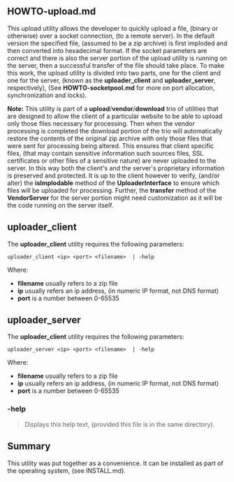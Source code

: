 ## HOWTO-upload.md
This upload utility allows the developer to quickly upload a file, (binary or otherwise) over a socket connection, (to a remote server). In the default version the specified file, (assumed to be a zip archive) is first imploded and then converted into hexadecimal format. If the socket parameters are correct and there is also the server portion of the upload utility is running on the server, then a successful transfer of the file should take place. To make this work, the upload utility is divided into two parts, one for the client and one for the server, (known as the **uploader_client** and **uploader_server**, respectively), (See **HOWTO-socketpool.md** for more on port allocation, synchronization and locks). 

**Note:** This utility is part of a **upload**/**vendor**/**download** trio of utilities that are designed to allow the client of a particular website to be able to upload only those files necessary for processing. Then when the vendor processing is completed the download portion of the trio will automatically restore the contents of the original zip archive with only those files that were sent for processing being altered. This ensures that client specific files, (that may contain sensitive information such sources files, SSL certificates or other files of a sensitive nature) are never uploaded to the server. In this way both the client's and the server's proprietary information is preserved and protected. It is up to the client however to verify, (and/or alter) the **isImplodable** method of the **UploaderInterface** to ensure which files will be uploaded for processing. Further, the **transfer** method of the **VendorServer** for the server portion might need customization as it will be the code running on the server itself. 

## uploader_client
The **uploader_client** utility requires the following parameters:

	uploader_client <ip> <port> <filename>  | -help

Where:

 - **filename** usually refers to a zip file
 - **ip** usually refers an ip address, (in numeric IP format, not DNS format)
 - **port** is a number between 0-65535

## uploader_server
The **uploader_client** utility requires the following parameters:

	uploader_server <ip> <port> <filename>  | -help

Where:

 - **filename** usually refers to a zip file
 - **ip** usually refers an ip address, (in numeric IP format, not DNS format)
 - **port** is a number between 0-65535

### -help
> Displays this help text, (provided this file is in the same directory).

## Summary
This utility was put together as a convenience. It can be installed as part of the operating system, (see INSTALL.md).


 
